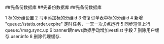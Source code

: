 ##先备份数据库
##先备份数据库
##先备份数据库

1 标的分组设置
2 马甲添加标的分组id
3 修复订单表中标的分组id
4 新增 "queue://statis.order.expire" 定时任务，一天一次,0点运行
5 同步短信上行 queue://msg.sync.up
6 banner跟news数据手动增加vestlist 字段
7 删除用户缓存.user:info
8 删除代理缓存.